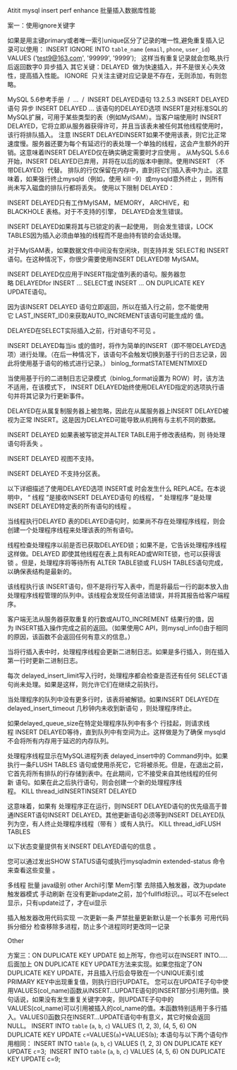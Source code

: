 Atitit mysql insert perf enhance 批量插入数据库性能


案一：使用ignore关键字


如果是用主键primary或者唯一索引unique区分了记录的唯一性,避免重复插入记录可以使用：
INSERT IGNORE INTO `table_name` (`email`, `phone`, `user_id`) 
VALUES ('test9@163.com', '99999', '9999');
 
这样当有重复记录就会忽略,执行后返回数字0
异步插入
其它关键：DELAYED  做为快速插入，并不是很关心失效性，提高插入性能。
IGNORE  只关注主键对应记录是不存在，无则添加，有则忽略。

MySQL 5.6参考手册  /  ...  /  INSERT DELAYED语句
13.2.5.3 INSERT DELAYED语句  异步
INSERT DELAYED ...
该语句的DELAYED选项 INSERT是对标准SQL的MySQL扩展，可用于某些类型的表（例如MyISAM）。当客户端使用时 INSERT DELAYED，它将立即从服务器获得许可，并且当该表未被任何其他线程使用时，该行将排队插入。
注意
INSERT DELAYEDINSERT如果不使用该表，则它比正常速度慢。服务器还要为每个有延迟行的表处理一个单独的线程，这会产生额外的开销。这意味着INSERT DELAYED仅在确实确定需要时才应使用 。
从MySQL 5.6.6开始，INSERT DELAYED已弃用，并将在以后的版本中删除。使用INSERT （不带DELAYED）代替。
排队的行仅保留在内存中，直到将它们插入表中为止。这意味着，如果强行终止mysqld（例如，使用 kill -9）或mysqld意外终止 ，则所有尚未写入磁盘的排队行都将丢失。
使用以下限制 DELAYED：

INSERT DELAYED只有工作MyISAM，MEMORY， ARCHIVE，和BLACKHOLE 表格。对于不支持的引擎， DELAYED会发生错误。


INSERT DELAYED如果将其与已锁定的表一起使用， 则会发生错误，LOCK TABLES因为插入必须由单独的线程而不是由持有锁的会话处理。


对于MyISAM表，如果数据文件中间没有空闲块，则支持并发 SELECT和 INSERT语句。在这种情况下，你很少需要使用INSERT DELAYED带 MyISAM。


INSERT DELAYED仅应用于INSERT指定值列表的语句。服务器忽略 DELAYEDfor INSERT ... SELECT或 INSERT ... ON DUPLICATE KEY UPDATE语句。


因为该INSERT DELAYED 语句立即返回，所以在插入行之前，您不能使用它 LAST_INSERT_ID()来获取AUTO_INCREMENT该语句可能生成的 值。


DELAYED在SELECT实际插入之前，行对语句不可见 。


INSERT DELAYED每当is 或的值时，将作为简单的INSERT（即不带DELAYED选项）进行处理。（在后一种情况下，该语句不会触发切换到基于行的日志记录，因此将使用基于语句的格式进行记录。） binlog_formatSTATEMENTMIXED

当使用基于行的二进制日志记录模式（binlog_format设置为 ROW）时，该方法不适用，在该模式下， INSERT DELAYED始终使用DELAYED指定的选项执行语句并将其记录为行更新事件。


DELAYED在从属复制服务器上被忽略，因此在从属服务器上INSERT DELAYED被视为正常 INSERT。这是因为DELAYED可能导致从机拥有与主机不同的数据。


INSERT DELAYED 如果表被写锁定并ALTER TABLE用于修改表结构，则 待处理语句将丢失 。


INSERT DELAYED 视图不支持。


INSERT DELAYED 不支持分区表。

以下详细描述了使用DELAYED选项 INSERT或 时会发生什么 REPLACE。在本说明中， “ 线程 ”是接收INSERT DELAYED语句 的线程， “ 处理程序 ”是处理INSERT DELAYED特定表的所有语句的线程 。

当线程执行DELAYED 表的DELAYED语句时，如果尚不存在处理程序线程，则会创建一个处理程序线程来处理该表的所有语句。


线程检查处理程序以前是否已获取DELAYED锁；如果不是，它告诉处理程序线程这样做。DELAYED 即使其他线程在表上具有READ或WRITE锁，也可以获得该锁 。但是，处理程序将等待所有 ALTER TABLE锁或 FLUSH TABLES语句完成，以确保表结构是最新的。


该线程执行该 INSERT语句，但不是将行写入表中，而是将最后一行的副本放入由处理程序线程管理的队列中。该线程会发现任何语法错误，并将其报告给客户端程序。


客户端无法从服务器获取重复的行数或AUTO_INCREMENT 结果行的值，因为 INSERT插入操作完成之前的返回。（如果使用C API，则mysql_info()由于相同的原因，该函数不会返回任何有意义的信息。）


当将行插入表中时，处理程序线程会更新二进制日志。如果是多行插入，则在插入第一行时更新二进制日志。


每次 delayed_insert_limit写入行时，处理程序都会检查是否还有任何 SELECT语句尚未处理。如果是这样，则允许它们在继续之前执行。


当处理程序的队列中没有更多行时，该表将被解锁。如果INSERT DELAYED在delayed_insert_timeout 几秒钟内未收到新语句 ，则处理程序终止。


如果delayed_queue_size在特定处理程序队列中有多个 行挂起，则请求线程 INSERT DELAYED等待，直到队列中有空间为止。这样做是为了确保 mysqld不会将所有内存用于延迟的内存队列。


处理程序线程显示在MySQL进程列表 delayed_insert中的 Command列中。如果执行一条FLUSH TABLES 语句或使用杀死它，它将被杀死。但是，在退出之前，它首先将所有排队的行存储到表中。在此期间，它不接受来自其他线程的任何新 语句。如果在此之后执行语句，则会创建一个新的处理程序线程。 KILL thread_idINSERTINSERT DELAYED

这意味着，如果有 处理程序正在运行，则INSERT DELAYED语句的优先级高于普通INSERT语句INSERT DELAYED。其他更新语句必须等到INSERT DELAYED队列为空，有人终止处理程序线程（带有 ）或有人执行。 KILL thread_idFLUSH TABLES


以下状态变量提供有关INSERT DELAYED语句的信息 。


您可以通过发出SHOW STATUS语句或执行mysqladmin extended-status 命令来查看这些变量 。

多线程  批量  java级别
other
Archil引擎
Mem引擎
去除插入触发器，改为update触发器模式  手动刷新 
在没有更新update之前，加个fullfld标识。。可以不在select显示，只有update过了，才在ui显示

插入触发器改用代码实现 一次更新一条
严禁批量更新默认是一个长事务
 可用代码拆分细分
检查移除多进程，防止多个进程同时更改同一记录

Other

方案三：ON DUPLICATE KEY UPDATE
如‍上所写，你也可以在INSERT INTO…..后面加上 ON DUPLICATE KEY UPDATE方法来实现。如果您指定了ON DUPLICATE KEY UPDATE，并且插入行后会导致在一个UNIQUE索引或PRIMARY KEY中出现重复值，则执行旧行UPDATE。
您可以在UPDATE子句中使用VALUES(col_name)函数从INSERT…UPDATE语句的INSERT部分引用列值。换句话说，如果没有发生重复关键字冲突，则UPDATE子句中的VALUES(col_name)可以引用被插入的col_name的值。本函数特别适用于多行插入。VALUES()函数只在INSERT…UPDATE语句中有意义，其它时候会返回NULL。
INSERT INTO `table` (`a`, `b`, `c`) VALUES (1, 2, 3), (4, 5, 6) 
ON DUPLICATE KEY UPDATE `c`=VALUES(`a`)+VALUES(`b`);
本语句与以下两个语句作用相同：
INSERT INTO `table` (`a`, `b`, `c`) VALUES (1, 2, 3) ON DUPLICATE KEY UPDATE `c`=3; 
INSERT INTO `table` (`a`, `b`, `c`) VALUES (4, 5, 6) ON DUPLICATE KEY UPDATE c=9;




